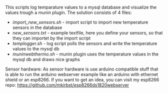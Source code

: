 This scripts log temparature values to a mysql database and visualize the values trough a munin plugin.
The solution consists of 4 files:

- _import_new_sensors.sh_ - import script to import new temperature sensors in the database
- _new_sensors.txt_ - example textfile, here you define your sensors, so that they can importet by the import script
- _templogger.sh_ - log script polls the sensors and write the temperature values to the mysql db
- _muninwebthermo.sh_ - munin plugin uses the temperature values in the mysql db and draws nice graphs

Sensor hardware:
As sensor hardware is use arduino compatible stuff that is able to run the arduino webserver example like an 
arduino with ethernet shield or an esp8266. If you want to get an idea, you can visit my esp8266 repo: 
https://github.com/mkirbst/esp8266ds1820webserver
